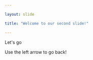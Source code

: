 ```yaml
---

layout: slide

title: "Welcome to our second slide!"

---
```


Let's go

Use the left arrow to go back!
